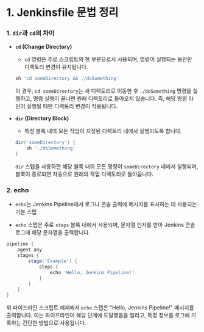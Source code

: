 # 1. Jenkinsfile 문법 정리

### 1. `dir`과 `cd`의 차이

- **`cd` (Change Directory)**

    - `cd` 명령은 주로 스크립트의 한 부분으로서 사용되며, 명령이 실행되는 동안만 디렉토리 변경이 유지됩니다.


    ```groovy
    sh 'cd someDirectory && ./doSomething'
    ```

    이 경우, `cd someDirectory`는 새 디렉토리로 이동한 후 `./doSomething` 명령을 실행하고, 명령 실행이 끝나면 원래 디렉토리로 돌아오지 않습니다. 즉, 해당 명령 라인이 실행될 때만 디렉토리 변경이 적용됩니다.

- **`dir` (Directory Block)**

    - 특정 블록 내의 모든 작업이 지정된 디렉토리 내에서 실행되도록 합니다.

    ```groovy
    dir('someDirectory') {
        sh './doSomething'
    }
    ```

    `dir` 스텝을 사용하면 해당 블록 내의 모든 명령이 `someDirectory` 내에서 실행되며, 블록이 종료되면 자동으로 원래의 작업 디렉토리로 돌아옵니다.


### 2. echo

- `echo`는 Jenkins Pipeline에서 로그나 콘솔 출력에 메시지를 표시하는 데 사용되는 기본 스텝

- `echo` 스텝은 주로 `steps` 블록 내에서 사용되며, 문자열 인자를 받아 Jenkins 콘솔 로그에 해당 문자열을 출력합니다.

```groovy
pipeline {
    agent any
    stages {
        stage('Example') {
            steps {
                echo 'Hello, Jenkins Pipeline!'
            }
        }
    }
}
```

위 파이프라인 스크립트 예제에서 `echo` 스텝은 "Hello, Jenkins Pipeline!" 메시지를 출력합니다. 이는 파이프라인이 해당 단계에 도달했음을 알리고, 특정 정보를 로그에 기록하는 간단한 방법으로 사용됩니다.
